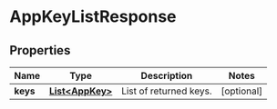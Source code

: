 

# AppKeyListResponse


## Properties

| Name | Type | Description | Notes |
|------------ | ------------- | ------------- | -------------|
|**keys** | [**List&lt;AppKey&gt;**](AppKey.md) | List of returned keys. |  [optional] |



